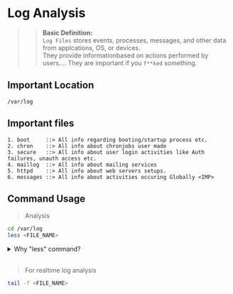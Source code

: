 # Log Analysis

>> **Basic Definition:**<br>
> `Log Files` stores events, processes, messages, and other data from applcations, OS, or devices.<br>They provide informationbased on actions performed by users.... They are important if you `f**ked` something.

## Important Location

```
/var/log
```

## Important files

```
1. boot     ::> All info regarding booting/startup process etc.
2. chron    ::> All info about chronjobs user made
3. secure   ::> All info about user login activities like Auth failures, unauth access etc.
4. maillog  ::> All info about mailing services
5. httpd    ::> All info about web servers setups.
6. messages ::> All info about activities occuring Globally <IMP>
```

## Command Usage

> Analysis
```bash
cd /var/log
less <FILE_NAME>
```

<details>
<summary>Why "less" command?</summary>

```
Less Commands have many benefits:

Navigation:
    shift+G: Go to the end of the file.
    g      : Go to the beginning of the file.
    q      : Quit

Searching:

    /: Search forward for a term.
    ?: Search backward for a term.
    n: Go to the next occurrence of the search term.
```

</details><br>

> For realtime log analysis
```bash
tail -f <FILE_NAME>
```